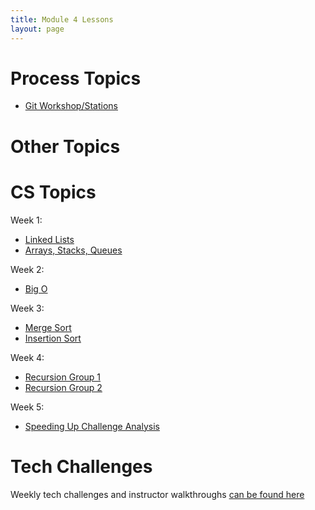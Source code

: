 ```yaml
---
title: Module 4 Lessons
layout: page
---
```


# Process Topics

- [Git Workshop/Stations](/module4-combined/lessons/git_2.0/git.md)

# Other Topics

# CS Topics

Week 1:
- [Linked Lists](/module4-combined/lessons/cs_linked_lists.html)
- [Arrays, Stacks, Queues](/module4-combined/lessons/cs_arrays_stacks_queues.html)

Week 2:
- [Big O](/module4-combined/lessons/cs_big_o.html)

Week 3:
- [Merge Sort](/module4-combined/lessons/cs_merge_sort.html)
- [Insertion Sort](/module4-combined/lessons/cs_insertion_sort.html)

Week 4:
- [Recursion Group 1](/module4-combined/lessons/cs_recursion_group_1.html)
- [Recursion Group 2](/module4-combined/lessons/cs_recursion_group_2.html)

Week 5:
- [Speeding Up Challenge Analysis](/module4-combined/lessons/cs_challenge_analysis.html)

# Tech Challenges

Weekly tech challenges and instructor walkthroughs [can be found here](/module4-combined/lessons/tech_challenges/index.html)

